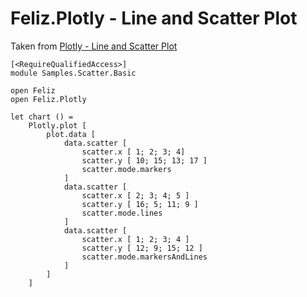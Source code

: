 # Feliz.Plotly - Line and Scatter Plot

Taken from [Plotly - Line and Scatter Plot](https://plot.ly/javascript/line-and-scatter/)

```fsharp:plotly-chart-scatter-basic
[<RequireQualifiedAccess>]
module Samples.Scatter.Basic

open Feliz
open Feliz.Plotly

let chart () =
    Plotly.plot [
        plot.data [
            data.scatter [
                scatter.x [ 1; 2; 3; 4]
                scatter.y [ 10; 15; 13; 17 ]
                scatter.mode.markers
            ]
            data.scatter [
                scatter.x [ 2; 3; 4; 5 ]
                scatter.y [ 16; 5; 11; 9 ]
                scatter.mode.lines
            ]
            data.scatter [
                scatter.x [ 1; 2; 3; 4 ]
                scatter.y [ 12; 9; 15; 12 ]
                scatter.mode.markersAndLines
            ]
        ]
    ]
```
